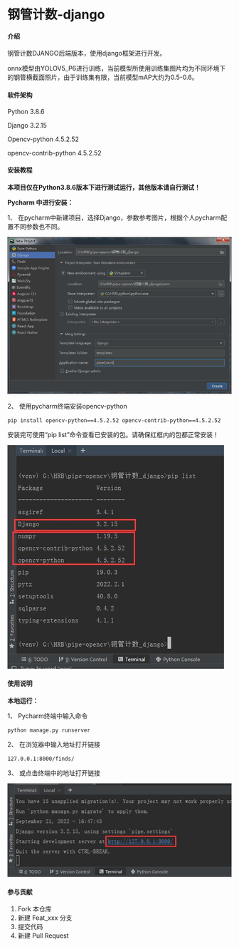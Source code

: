 # 钢管计数-django

#### 介绍
钢管计数DJANGO后端版本，使用django框架进行开发。

onnx模型由YOLOV5_P6进行训练，当前模型所使用训练集图片均为不同环境下的钢管横截面照片，由于训练集有限，当前模型mAP大约为0.5-0.6。


#### 软件架构
Python 3.8.6

Django 3.2.15

Opencv-python 4.5.2.52

opencv-contrib-python 4.5.2.52

#### 安装教程

**本项目仅在Python3.8.6版本下进行测试运行，其他版本请自行测试！**

**Pycharm 中进行安装：**

1、  在pycharm中新建项目，选择Django，参数参考图片，根据个人pycharm配置不同参数也不同。

![image](doc/createDjango.jpg)

2、  使用pycharm终端安装opencv-python
```
pip install opencv-python==4.5.2.52 opencv-contrib-python==4.5.2.52
```

   安装完可使用“pip list”命令查看已安装的包。请确保红框内的包都正常安装！
    
![image](doc/piplist.jpg)


#### 使用说明

**本地运行：**

1、  Pycharm终端中输入命令
```
python manage.py runserver
```
2、  在浏览器中输入地址打开链接
```
127.0.0.1:8000/finds/
``` 
3、  或点击终端中的地址打开链接

![image](doc/run.jpg)



#### 参与贡献

1.  Fork 本仓库
2.  新建 Feat_xxx 分支
3.  提交代码
4.  新建 Pull Request


